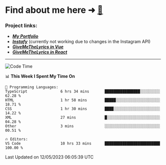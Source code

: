 # Find about me here ➜ [🧑](https://pauabella.dev)

### Project links:
- ***[My Portfolio](https://pauabella.dev)***
- ***[Instafy](https://instafy.me)*** (currently not working due to changes in the Instagram API)
- ***[GiveMeTheLyrics in Vue](https://lyrics.pauabella.dev)***
- ***[GiveMeTheLyrics in React](https://pauabella.dev/GiveMeTheLyrics)***

---
<!--START_SECTION:waka-->
![Code Time](http://img.shields.io/badge/Code%20Time-2%2C149%20hrs%2013%20mins-blue)

📊 **This Week I Spent My Time On** 

```text
💬 Programming Languages: 
TypeScript               6 hrs 34 mins       ████████████████░░░░░░░░░   62.28 % 
HTML                     1 hr 58 mins        █████░░░░░░░░░░░░░░░░░░░░   18.71 % 
CSS                      1 hr 30 mins        ████░░░░░░░░░░░░░░░░░░░░░   14.22 % 
XML                      27 mins             █░░░░░░░░░░░░░░░░░░░░░░░░   04.28 % 
Other                    3 mins              ░░░░░░░░░░░░░░░░░░░░░░░░░   00.51 % 

🔥 Editors: 
VS Code                  10 hrs 33 mins      █████████████████████████   100.00 % 
```


 Last Updated on 12/05/2023 06:05:39 UTC
<!--END_SECTION:waka-->
